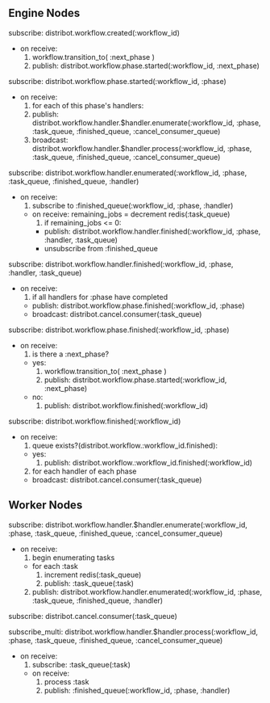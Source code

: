 

## Engine Nodes

subscribe: distribot.workflow.created(:workflow_id)
  * on receive:
    1. workflow.transition_to( :next_phase )
    2. publish: distribot.workflow.phase.started(:workflow_id, :next_phase)

subscribe: distribot.workflow.phase.started(:workflow_id, :phase)
  * on receive:
    1. for each of this phase's handlers:
      1. publish: distribot.workflow.handler.$handler.enumerate(:workflow_id, :phase, :task_queue, :finished_queue, :cancel_consumer_queue)
      2. broadcast: distribot.workflow.handler.$handler.process(:workflow_id, :phase, :task_queue, :finished_queue, :cancel_consumer_queue)

subscribe: distribot.workflow.handler.enumerated(:workflow_id, :phase, :task_queue, :finished_queue, :handler)
  * on receive:
    1. subscribe to :finished_queue(:workflow_id, :phase, :handler)
      * on receive: remaining_jobs = decrement redis(:task_queue)
        1. if remaining_jobs <= 0:
          * publish: distribot.workflow.handler.finished(:workflow_id, :phase, :handler, :task_queue)
          * unsubscribe from :finished_queue

subscribe: distribot.workflow.handler.finished(:workflow_id, :phase, :handler, :task_queue)
  * on receive:
    1. if all handlers for :phase have completed
      * publish: distribot.workflow.phase.finished(:workflow_id, :phase)
      * broadcast: distribot.cancel.consumer(:task_queue)

subscribe: distribot.workflow.phase.finished(:workflow_id, :phase)
  * on receive:
    1. is there a :next_phase?
      * yes:
        1. workflow.transition_to( :next_phase )
        1. publish: distribot.workflow.phase.started(:workflow_id, :next_phase)
      * no:
        1. publish: distribot.workflow.finished(:workflow_id)

subscribe: distribot.workflow.finished(:workflow_id)
  * on receive:
    1. queue exists?(distribot.workflow.:workflow_id.finished):
      * yes:
        1. publish: distribot.workflow.:workflow_id.finished(:workflow_id)
    2. for each handler of each phase
      * broadcast: distribot.cancel.consumer(:task_queue)

## Worker Nodes

subscribe: distribot.workflow.handler.$handler.enumerate(:workflow_id, :phase, :task_queue, :finished_queue, :cancel_consumer_queue)
  * on receive:
    1. begin enumerating tasks
      * for each :task
        1. increment redis(:task_queue)
        2. publish: :task_queue(:task)
    2. publish: distribot.workflow.handler.enumerated(:workflow_id, :phase, :task_queue, :finished_queue, :handler)

subscribe: distribot.cancel.consumer(:task_queue)

subscribe_multi: distribot.workflow.handler.$handler.process(:workflow_id, :phase, :task_queue, :finished_queue, :cancel_consumer_queue)
  * on receive:
    1. subscribe: :task_queue(:task)
      * on receive:
        1. process :task
        2. publish: :finished_queue(:workflow_id, :phase, :handler)

